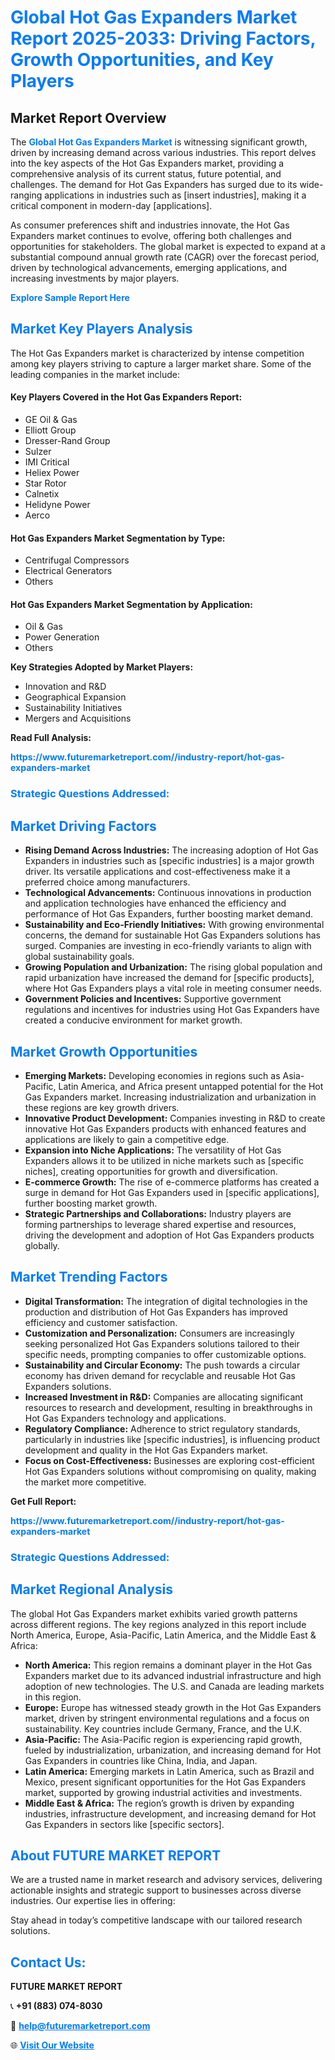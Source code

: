 <h1 style="color: #007BFF;">Global Hot Gas Expanders Market Report 2025-2033: Driving Factors, Growth Opportunities, and Key Players</h1>

<section id="overview">
<h2>Market Report Overview</h2>
<p>The <a href="https://www.futuremarketreport.com//industry-report/hot-gas-expanders-market" style="color: #007BFF; text-decoration: none;"><strong>Global Hot Gas Expanders Market</strong></a> is witnessing significant growth, driven by increasing demand across various industries. This report delves into the key aspects of the Hot Gas Expanders market, providing a comprehensive analysis of its current status, future potential, and challenges. The demand for Hot Gas Expanders has surged due to its wide-ranging applications in industries such as [insert industries], making it a critical component in modern-day [applications].</p>
<p>As consumer preferences shift and industries innovate, the Hot Gas Expanders market continues to evolve, offering both challenges and opportunities for stakeholders. The global market is expected to expand at a substantial compound annual growth rate (CAGR) over the forecast period, driven by technological advancements, emerging applications, and increasing investments by major players.</p>
</section>

<section id="overview">
<p><a href="https://www.futuremarketreport.com//request-sample/reportId=88953" style="color: #007BFF; text-decoration: none;"><strong>Explore Sample Report Here</strong></a></p>
</section>

<section id="key-players">
<h2 style="color: #007BFF;">Market Key Players Analysis</h2>
<p>The Hot Gas Expanders market is characterized by intense competition among key players striving to capture a larger market share. Some of the leading companies in the market include:</p>
<h4>Key Players Covered in the Hot Gas Expanders Report:</h4>
<ul><li>GE Oil &amp; Gas</li><li>Elliott Group</li><li>Dresser-Rand Group</li><li>Sulzer</li><li>IMI Critical</li><li>Heliex Power</li><li>Star Rotor</li><li>Calnetix</li><li>Helidyne Power</li><li>Aerco</li></ul>
<h4>Hot Gas Expanders Market Segmentation by Type:</h4>
<ul><li>Centrifugal Compressors</li><li>Electrical Generators</li><li>Others</li></ul>

<h4>Hot Gas Expanders Market Segmentation by Application:</h4>
<ul><li>Oil &amp; Gas</li><li>Power Generation</li><li>Others</li></ul>
<p><strong>Key Strategies Adopted by Market Players:</strong></p>
<ul>
<li>Innovation and R&D</li>
<li>Geographical Expansion</li>
<li>Sustainability Initiatives</li>
<li>Mergers and Acquisitions</li>
</ul>
</section>

<section>
<p><strong>Read Full Analysis: </strong></p><a href="https://www.futuremarketreport.com//industry-report/hot-gas-expanders-market" style="color: #007BFF; text-decoration: none;"><strong>https://www.futuremarketreport.com//industry-report/hot-gas-expanders-market</strong></a>
<h3 style="color: #007BFF;">Strategic Questions Addressed:</h3>
</section>

<section id="driving-factors">
<h2 style="color: #007BFF;">Market Driving Factors</h2>
<ul>
<li><strong>Rising Demand Across Industries:</strong> The increasing adoption of Hot Gas Expanders in industries such as [specific industries] is a major growth driver. Its versatile applications and cost-effectiveness make it a preferred choice among manufacturers.</li>
<li><strong>Technological Advancements:</strong> Continuous innovations in production and application technologies have enhanced the efficiency and performance of Hot Gas Expanders, further boosting market demand.</li>
<li><strong>Sustainability and Eco-Friendly Initiatives:</strong> With growing environmental concerns, the demand for sustainable Hot Gas Expanders solutions has surged. Companies are investing in eco-friendly variants to align with global sustainability goals.</li>
<li><strong>Growing Population and Urbanization:</strong> The rising global population and rapid urbanization have increased the demand for [specific products], where Hot Gas Expanders plays a vital role in meeting consumer needs.</li>
<li><strong>Government Policies and Incentives:</strong> Supportive government regulations and incentives for industries using Hot Gas Expanders have created a conducive environment for market growth.</li>
</ul>
</section>

<section id="growth-opportunities">
<h2 style="color: #007BFF;">Market Growth Opportunities</h2>
<ul>
<li><strong>Emerging Markets:</strong> Developing economies in regions such as Asia-Pacific, Latin America, and Africa present untapped potential for the Hot Gas Expanders market. Increasing industrialization and urbanization in these regions are key growth drivers.</li>
<li><strong>Innovative Product Development:</strong> Companies investing in R&D to create innovative Hot Gas Expanders products with enhanced features and applications are likely to gain a competitive edge.</li>
<li><strong>Expansion into Niche Applications:</strong> The versatility of Hot Gas Expanders allows it to be utilized in niche markets such as [specific niches], creating opportunities for growth and diversification.</li>
<li><strong>E-commerce Growth:</strong> The rise of e-commerce platforms has created a surge in demand for Hot Gas Expanders used in [specific applications], further boosting market growth.</li>
<li><strong>Strategic Partnerships and Collaborations:</strong> Industry players are forming partnerships to leverage shared expertise and resources, driving the development and adoption of Hot Gas Expanders products globally.</li>
</ul>
</section>

<section id="trending-factors">
<h2 style="color: #007BFF;">Market Trending Factors</h2>
<ul>
<li><strong>Digital Transformation:</strong> The integration of digital technologies in the production and distribution of Hot Gas Expanders has improved efficiency and customer satisfaction.</li>
<li><strong>Customization and Personalization:</strong> Consumers are increasingly seeking personalized Hot Gas Expanders solutions tailored to their specific needs, prompting companies to offer customizable options.</li>
<li><strong>Sustainability and Circular Economy:</strong> The push towards a circular economy has driven demand for recyclable and reusable Hot Gas Expanders solutions.</li>
<li><strong>Increased Investment in R&D:</strong> Companies are allocating significant resources to research and development, resulting in breakthroughs in Hot Gas Expanders technology and applications.</li>
<li><strong>Regulatory Compliance:</strong> Adherence to strict regulatory standards, particularly in industries like [specific industries], is influencing product development and quality in the Hot Gas Expanders market.</li>
<li><strong>Focus on Cost-Effectiveness:</strong> Businesses are exploring cost-efficient Hot Gas Expanders solutions without compromising on quality, making the market more competitive.</li>
</ul>
</section>

<section>
<p><strong>Get Full Report: </strong></p><a href="https://www.futuremarketreport.com//industry-report/hot-gas-expanders-market" style="color: #007BFF; text-decoration: none;"><strong>https://www.futuremarketreport.com//industry-report/hot-gas-expanders-market</strong></a>
<h3 style="color: #007BFF;">Strategic Questions Addressed:</h3>
</section>


<section id="regional-analysis">
<h2 style="color: #007BFF;">Market Regional Analysis</h2>
<p>The global Hot Gas Expanders market exhibits varied growth patterns across different regions. The key regions analyzed in this report include North America, Europe, Asia-Pacific, Latin America, and the Middle East & Africa:</p>
<ul>
<li><strong>North America:</strong> This region remains a dominant player in the Hot Gas Expanders market due to its advanced industrial infrastructure and high adoption of new technologies. The U.S. and Canada are leading markets in this region.</li>
<li><strong>Europe:</strong> Europe has witnessed steady growth in the Hot Gas Expanders market, driven by stringent environmental regulations and a focus on sustainability. Key countries include Germany, France, and the U.K.</li>
<li><strong>Asia-Pacific:</strong> The Asia-Pacific region is experiencing rapid growth, fueled by industrialization, urbanization, and increasing demand for Hot Gas Expanders in countries like China, India, and Japan.</li>
<li><strong>Latin America:</strong> Emerging markets in Latin America, such as Brazil and Mexico, present significant opportunities for the Hot Gas Expanders market, supported by growing industrial activities and investments.</li>
<li><strong>Middle East & Africa:</strong> The region’s growth is driven by expanding industries, infrastructure development, and increasing demand for Hot Gas Expanders in sectors like [specific sectors].</li>
</ul>
</section>

<footer>
<h2 style="color: #007BFF;">About FUTURE MARKET REPORT</h2>
<p>We are a trusted name in market research and advisory services, delivering actionable insights and strategic support to businesses across diverse industries. Our expertise lies in offering:</p>

<p>Stay ahead in today’s competitive landscape with our tailored research solutions.</p>

<h2 style="color: #007BFF;">Contact Us:</h2>
<p><strong>FUTURE MARKET REPORT</strong></p>
<p>📞 <strong>+91 (883) 074-8030</strong></p>
<p>📧 <strong><a href="mailto:help@futuremarketreport.com" style="color: #007BFF;">help@futuremarketreport.com</a></strong></p>
<p>🌐 <strong><a href="https://www.futuremarketreport.com/" style="color: #007BFF;">Visit Our Website</a></strong></p>
</footer>